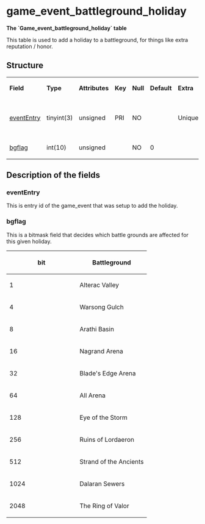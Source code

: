 # game\_event\_battleground\_holiday

**The \`Game\_event\_battleground\_holiday\` table**

This table is used to add a holiday to a battleground, for things like extra reputation / honor.

## Structure

<table>
<colgroup>
<col width="12%" />
<col width="12%" />
<col width="12%" />
<col width="12%" />
<col width="12%" />
<col width="12%" />
<col width="12%" />
<col width="12%" />
</colgroup>
<tbody>
<tr>
<td><p><strong>Field</strong></p></td>
<td><p><strong>Type</strong></p></td>
<td><p><strong>Attributes</strong></p></td>
<td><p><strong>Key</strong></p></td>
<td><p><strong>Null</strong></p></td>
<td><p><strong>Default</strong></p></td>
<td><p><strong>Extra</strong></p></td>
<td><p><strong>Comment</strong></p></td>
</tr>
<tr>
<td><p><a href="#evententry">eventEntry</a></p></td>
<td><p>tinyint(3)</p></td>
<td><p>unsigned</p></td>
<td><p>PRI</p></td>
<td><p>NO</p></td>
<td><p> </p></td>
<td><p>Unique</p></td>
<td><p>Entry of the game event</p></td>
</tr>
<tr>
<td><p><a href="#bgflag">bgflag</a></p></td>
<td><p>int(10)</p></td>
<td><p>unsigned</p></td>
<td><p> </p></td>
<td><p>NO</p></td>
<td><p>0</p></td>
<td><p> </p></td>
<td><p> </p></td>
</tr>
</tbody>
</table>

## Description of the fields

### eventEntry

This is entry id of the game\_event that was setup to add the holiday.

### bgflag

This is a bitmask field that decides which battle grounds are affected for this given holiday.

<table>
<colgroup>
<col width="50%" />
<col width="50%" />
</colgroup>
<thead>
<tr class="header">
<th><p>bit</p></th>
<th><p>Battleground</p></th>
</tr>
</thead>
<tbody>
<tr>
<td><p>1</p></td>
<td><p>Alterac Valley</p></td>
</tr>
<tr>
<td><p>4</p></td>
<td><p>Warsong Gulch</p></td>
</tr>
<tr>
<td><p>8</p></td>
<td><p>Arathi Basin</p></td>
</tr>
<tr>
<td><p>16</p></td>
<td><p>Nagrand Arena</p></td>
</tr>
<tr>
<td><p>32</p></td>
<td><p>Blade's Edge Arena</p></td>
</tr>
<tr>
<td><p>64</p></td>
<td><p>All Arena</p></td>
</tr>
<tr>
<td><p>128</p></td>
<td><p>Eye of the Storm</p></td>
</tr>
<tr>
<td><p>256</p></td>
<td><p>Ruins of Lordaeron</p></td>
</tr>
<tr>
<td><p>512</p></td>
<td><p>Strand of the Ancients</p></td>
</tr>
<tr>
<td><p>1024</p></td>
<td><p>Dalaran Sewers</p></td>
</tr>
<tr>
<td><p>2048</p></td>
<td><p>The Ring of Valor</p></td>
</tr>
</tbody>
</table>


